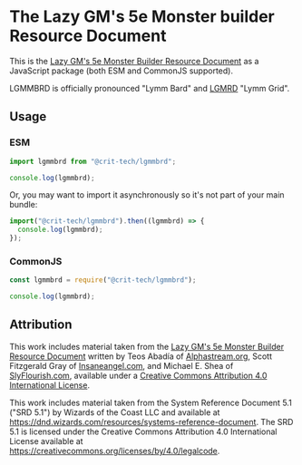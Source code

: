 # The Lazy GM's 5e Monster builder Resource Document

This is the [Lazy GM's 5e Monster Builder Resource Document](https://slyflourish.com/lazy_5e_monster_building_resource_document.html) as a JavaScript package (both ESM and CommonJS supported).

LGMMBRD is officially pronounced "Lymm Bard" and [LGMRD](https://www.npmjs.com/package/@crit-tech/lgmrd) "Lymm Grid".

## Usage

### ESM

```js
import lgmmbrd from "@crit-tech/lgmmbrd";

console.log(lgmmbrd);
```

Or, you may want to import it asynchronously so it's not part of your main bundle:

```js
import("@crit-tech/lgmmbrd").then((lgmmbrd) => {
  console.log(lgmmbrd);
});
```

### CommonJS

```js
const lgmmbrd = require("@crit-tech/lgmmbrd");

console.log(lgmmbrd);
```

## Attribution

This work includes material taken from the [Lazy GM's 5e Monster Builder Resource Document](https://slyflourish.com/lazy_5e_monster_building_resource_document.html) written by Teos Abadía of [Alphastream.org](https://alphastream.org/), Scott Fitzgerald Gray of [Insaneangel.com](https://insaneangel.com/), and Michael E. Shea of [SlyFlourish.com](https://slyflourish.com/), available under a [Creative Commons Attribution 4.0 International License](http://creativecommons.org/licenses/by/4.0/).

This work includes material taken from the System Reference Document 5.1 ("SRD 5.1") by Wizards of the Coast LLC and available at https://dnd.wizards.com/resources/systems-reference-document. The SRD 5.1 is licensed under the Creative Commons Attribution 4.0 International License available at https://creativecommons.org/licenses/by/4.0/legalcode.
